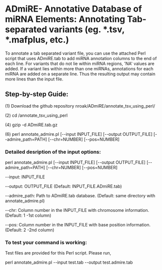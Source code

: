 # ADmiRE- Annotative Database of miRNA Elements: Annotating Tab-separated variants (eg. *.tsv, *.mafplus, etc.)

To annotate a tab separated variant file, you can use the attached Perl script that uses ADmiRE.tab to add miRNA annotation columns to the end of each line. For variants that do not lie within miRNA regions, 'NA' values are added. If a variant lies within more than one miRNAs, annotations for each miRNA are added on a separate line. Thus the resulting output may contain more lines than the input file.

## Step-by-step Guide:
(1) Download the github repository nroak/ADmiRE/annotate_tsv_using_perl/

(2) cd /annotate_tsv_using_perl

(4) gzip -d ADmiRE.tab.gz

(6) perl annotate_admire.pl [--input INPUT_FILE] [--output OUTPUT_FILE] [--admire_path=PATH] [--chr=NUMBER] [--pos=NUMBER]



### Detailed desription of the input options:
perl annotate_admire.pl [--input INPUT_FILE] [--output OUTPUT_FILE] [--admire_path=PATH] [--chr=NUMBER] [--pos=NUMBER]

--input: INPUT_FILE

--output: OUTPUT_FILE (Default: INPUT_FILE.ADmiRE.tab)

--admire_path: Path to ADmiRE.tab database. (Default: same directory with annotate_admire.pl)

--chr: Column number in the INPUT_FILE with chromosome information. (Default: 1 -1st column)

--pos: Column number in the INPUT_FILE with base position information. (Default: 2 -2nd column)

### To test your command is working:
Test files are provided for this Perl script. Please run,

perl annotate_admire.pl --input test.tab --output test.admire.tab
